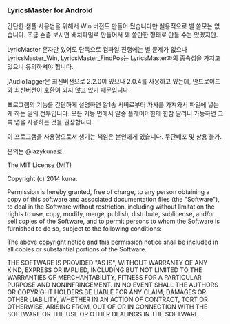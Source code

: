 ### LyricsMaster for Android

간단한 샘플 사용법을 위해서 Win 버전도 만들어 뒀습니다만 실용적으로 별 쓸모는 없습니다. 조금 손좀 보시면 배치파일로 만들어서 꽤 쓸만한 형태로 만들 수는 있겠지만.

LyricMaster 혼자만 있어도 단독으로 컴파일 진행에는 별 문제가 없으나 LyricsMaster_Win, LyricsMaster_FindPos는 LyricsMaster과의 종속성을 가지고 있으니 유의하셔야 합니다.

jAudioTagger은 최신버전으로 2.2.0이 있으나 2.0.4를 사용하고 있는데, 안드로이드와 최신버전이 호환이 되지 않고 있기 때문입니다.

프로그램의 기능을 간단하게 설명하면 알1송 서버로부터 가사를 가져와서 파일에 넣는 게 하는 일의 전부입니다. 모든 기능 면에서 알송 플레이어한테 한참 딸리니 가능하면 그 쪽 앱을 사용하는 것을 권장합니다.

이 프로그램을 사용함으로서 생기는 책임은 본인에게 있습니다. 무단배포 및 상용 불가.

문의는 @lazykuna로.



The MIT License (MIT)

Copyright (c) 2014 kuna.

Permission is hereby granted, free of charge, to any person obtaining a copy
of this software and associated documentation files (the "Software"), to deal
in the Software without restriction, including without limitation the rights
to use, copy, modify, merge, publish, distribute, sublicense, and/or sell
copies of the Software, and to permit persons to whom the Software is
furnished to do so, subject to the following conditions:

The above copyright notice and this permission notice shall be included in
all copies or substantial portions of the Software.

THE SOFTWARE IS PROVIDED "AS IS", WITHOUT WARRANTY OF ANY KIND, EXPRESS OR
IMPLIED, INCLUDING BUT NOT LIMITED TO THE WARRANTIES OF MERCHANTABILITY,
FITNESS FOR A PARTICULAR PURPOSE AND NONINFRINGEMENT. IN NO EVENT SHALL THE
AUTHORS OR COPYRIGHT HOLDERS BE LIABLE FOR ANY CLAIM, DAMAGES OR OTHER
LIABILITY, WHETHER IN AN ACTION OF CONTRACT, TORT OR OTHERWISE, ARISING FROM,
OUT OF OR IN CONNECTION WITH THE SOFTWARE OR THE USE OR OTHER DEALINGS IN
THE SOFTWARE.